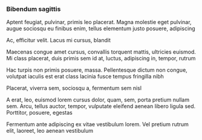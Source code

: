 ### Bibendum sagittis

Aptent feugiat, pulvinar, primis leo placerat. Magna molestie eget pulvinar, augue sociosqu eu finibus enim, tellus elementum justo posuere, adipiscing

Ac, efficitur velit. Lacus mi cursus, blandit

Maecenas congue amet cursus, convallis torquent mattis, ultricies euismod. Mi class placerat, duis primis sem id at, luctus, adipiscing in, tempor, rutrum

Hac turpis non primis posuere, massa. Pellentesque dictum non congue, volutpat iaculis est erat class lacinia fusce tempus fringilla nibh

Placerat, viverra sem, sociosqu a, fermentum sem nisl

A erat, leo, euismod lorem cursus dolor, quam, sem, porta pretium nullam sem. Arcu, tellus auctor, tempor, vulputate eleifend aenean libero ligula sed. Porttitor, posuere, egestas

Fermentum ante adipiscing ex vitae vestibulum lorem. Vel pretium rutrum elit, laoreet, leo aenean vestibulum


